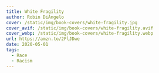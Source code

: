 ```yaml
---
title: White Fragility
author: Robin DiAngelo
cover: /static/img/book-covers/white-fragility.jpg
cover_avif: /static/img/book-covers/white-fragility.avif
cover_webp: /static/img/book-covers/white-fragility.webp
url: https://amzn.to/2FlJDwe
date: 2020-05-01
tags:
  - Race
  - Racism
---
```


